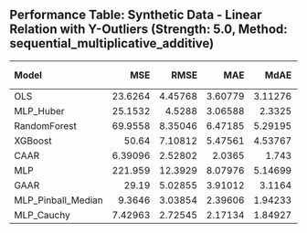 ## Performance Table: Synthetic Data - Linear Relation with Y-Outliers (Strength: 5.0, Method: sequential_multiplicative_additive)

| Model              |       MSE |     RMSE |     MAE |    MdAE |        R² |   Training Time (s) |
|:-------------------|----------:|---------:|--------:|--------:|----------:|--------------------:|
| OLS                |  23.6264  |  4.45768 | 3.60779 | 3.11276 |  0.754837 |           0.0136011 |
| MLP_Huber          |  25.1532  |  4.5288  | 3.06588 | 2.3325  |  0.738994 |           0.798229  |
| RandomForest       |  69.9558  |  8.35046 | 6.47185 | 5.29195 |  0.274093 |          18.2021    |
| XGBoost            |  50.64    |  7.10812 | 5.47561 | 4.53767 |  0.474526 |           0.087341  |
| CAAR               |   6.39096 |  2.52802 | 2.0365  | 1.743   |  0.933683 |           0.866343  |
| MLP                | 221.959   | 12.3929  | 8.07976 | 5.14699 | -1.3032   |           0.624382  |
| GAAR               |  29.19    |  5.02855 | 3.91012 | 3.1164  |  0.697105 |           1.08539   |
| MLP_Pinball_Median |   9.3646  |  3.03854 | 2.39606 | 1.94233 |  0.902827 |           0.696127  |
| MLP_Cauchy         |   7.42963 |  2.72545 | 2.17134 | 1.84927 |  0.922905 |           0.796477  |